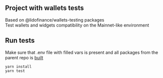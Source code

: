 ## Project with wallets tests

Based on @lidofinance/wallets-testing packages   
Test wallets and widgets compatibility on the Mainnet-like environment

## Run tests

Make sure that .env file with filled vars is present and all packages from the parent repo is [built](../README.md)
```shell
yarn install
yarn test
```
